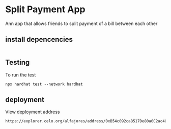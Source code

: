 # Split Payment App

Ann app that allows friends to split payment of a bill between each other

## install depencencies

```npm install

```

## Testing

To run the test

```
npx hardhat test --network hardhat
```

## deployment

View deployment address

```
https://explorer.celo.org/alfajores/address/0xB54c092ca8517De80a0C2ac4057E3e308d4613e0
```
